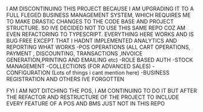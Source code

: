I AM DISCONTINUING THIS PROJECT BECAUSE I AM UPGRADING IT TO A FULL FLEGED BUSINESS MANAGEMENT SYSTEM, WHICH REQUIRES ME TO MAKE DRASTIC CHANGES TO THE CODE BASE AND PROJECT STRUCTURE. SO IVE DECIDED NOT TO USE THIS SAME REPO COZ AM EVEN REFACTORING TO TYPESCRIPT. EVERYTHING HERE WORKS AND IS BUG FREE EXCEPT THAT I HADNT IMPLEMENTED ANALYTICS AND REPORTING 
WHAT WORKS
-POS OPERATIONS (ALL CART OPERATIONS, PAYMENT , DISCOUNTING, TRANSACTIONS ,INVOICE GENERATION,PRINTING AND EMAILING etc)
-ROLE BASED AUTH
-STOCK MANAGEMENT
-COLLECTIONS (FOR ADVANCED SALES)
-CONFIGURATION (Lots of things i cant mention here)
-BUSINESS REGISTRATION
AND OTHERS IVE FORGOTTEN

FYI I AM NOT DITCHING THE POS, I AM CONTINUING TO DO IT BUT AFTER THE REFACTOR AND RESTRUCTURE OF THE PROJECT TO INCLUDE EVERY FEATURE OF A POS AND BMS JUST NOT IN THIS REPO
